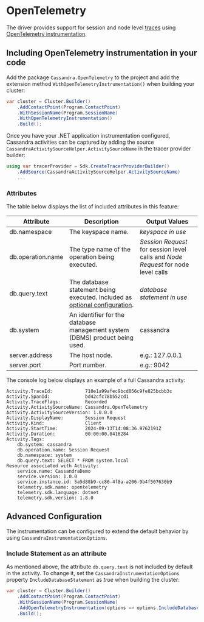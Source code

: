 # OpenTelemetry

The driver provides support for session and node level [traces](https://opentelemetry.io/docs/concepts/signals/traces/) using [OpenTelemetry instrumentation](https://opentelemetry.io/docs/instrumentation/net/).

## Including OpenTelemetry instrumentation in your code

Add the package `Cassandra.OpenTelemetry` to the project and add the extension method `WithOpenTelemetryInstrumentation()` when building your cluster:

```csharp
var cluster = Cluster.Builder()
    .AddContactPoint(Program.ContactPoint)
    .WithSessionName(Program.SessionName)
    .WithOpenTelemetryInstrumentation()
    .Build();
```

Once you have your .NET application instrumentation configured, Cassandra activities can be captured by adding the source `CassandraActivitySourceHelper.ActivitySourceName` in the tracer provider builder:

```csharp
using var tracerProvider = Sdk.CreateTracerProviderBuilder()
    .AddSource(CassandraActivitySourceHelper.ActivitySourceName)
    ...
```

### Attributes

The table below displays the list of included attributes in this feature:

| Attribute  | Description  | Output Values|
|---|---|---|
| db.namespace | The keyspace name. | *keyspace in use* |
| db.operation.name | The type name of the operation being executed. | *Session Request* for session level calls and *Node Request* for node level calls |
| db.query.text | The database statement being executed. Included as [optional configuration](#include-statement-as-an-attribute). | *database statement in use* |
| db.system | An identifier for the database management system (DBMS) product being used. | cassandra |
| server.address | The host node. | e.g.: 127.0.0.1 |
| server.port | Port number. | e.g.: 9042 |

The console log below displays an example of a full Cassandra activity:

```console
Activity.TraceId:            710e1a99afec9bcd056c9fe825bcbb3c
Activity.SpanId:             bd42cfc78b552cd1
Activity.TraceFlags:         Recorded
Activity.ActivitySourceName: Cassandra.OpenTelemetry
Activity.ActivitySourceVersion: 1.0.0.0
Activity.DisplayName:        Session Request
Activity.Kind:               Client
Activity.StartTime:          2024-09-13T14:08:36.9762191Z
Activity.Duration:           00:00:00.0416284
Activity.Tags:
    db.system: cassandra
    db.operation.name: Session Request
    db.namespace: system
    db.query.text: SELECT * FROM system.local
Resource associated with Activity:
    service.name: CassandraDemo
    service.version: 1.0.0
    service.instance.id: 5a5d88b9-cc86-4f8a-a206-9b4f507630b9
    telemetry.sdk.name: opentelemetry
    telemetry.sdk.language: dotnet
    telemetry.sdk.version: 1.8.0
```

## Advanced Configuration

The instrumentation can be configured to extend the default behavior by using `CassandraInstrumentationOptions`.

### Include Statement as an attribute

As mentioned above, the attribute `db.query.text` is not included by default in the activity. To change it, set the `CassandraInstrumentationOptions` property `IncludeDatabaseStatement` as *true* when building the cluster:

```csharp
var cluster = Cluster.Builder()
    .AddContactPoint(Program.ContactPoint)
    .WithSessionName(Program.SessionName)
    .AddOpenTelemetryInstrumentation(options => options.IncludeDatabaseStatement = true)
    .Build();
```